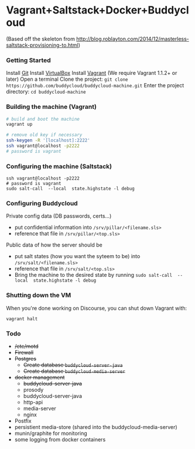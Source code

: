 # Vagrant+Saltstack+Docker+Buddycloud

(Based off the skeleton from http://blog.roblayton.com/2014/12/masterless-saltstack-provisioning-to.html)

### Getting Started

Install [Git]([http://git-scm.com/downloads)
Install [VirtualBox](https://www.virtualbox.org/wiki/Downloads)
Install [Vagrant](http://www.vagrantup.com/) (We require Vagrant 1.1.2+ or later)
Open a terminal
Clone the project: `git clone https://github.com/buddycloud/buddycloud-machine.git`
Enter the project directory: `cd buddycloud-machine`

### Building the machine (Vagrant)

```bash
# build and boot the machine
vagrant up

# remove old key if necessary
ssh-keygen -R '[localhost]:2222'
ssh vagrant@localhost -p2222 
# password is vagrant
```

### Configuring the machine (Saltstack)

```
ssh vagrant@localhost -p2222 
# password is vagrant
sudo salt-call  --local  state.highstate -l debug
```

### Configuring Buddycloud


Private config data (DB passwords, certs...) 
- put confidential information into `/srv/pillar/<filename.sls>`
- reference that file in `/srv/pillar/<top.sls>`

Public data of how the server should be
- put salt states (how you want the syteem to be) into `/srv/salt/<filename.sls>`
- reference that file in `/srv/salt/<top.sls>`
- Bring the machine to the desired state by running `sudo salt-call  --local  state.highstate -l debug`

### Shutting down the VM

When you're done working on Discourse, you can shut down Vagrant with:

```
vagrant halt
```

### Todo

- ~~/etc/motd~~
- ~~Firewall~~
- ~~Postgres~~
    - ~~Create database `buddycloud-server-java`~~
    - ~~Create database `buddycloud-media-server`~~
- ~~docker management~~
    - ~~buddycloud-server-java~~
    - prosody
    - buddycloud-server-java
    - http-api
    - media-server
    - nginx
- Postfix
- persistient media-store (shared into the buddycloud-media-server)
- munin/graphite for monitoring
- some logging from docker containers
